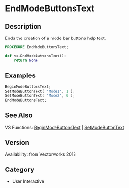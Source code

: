 # EndModeButtonsText

## Description
Ends the creation of a mode bar buttons help text.

```pascal
PROCEDURE EndModeButtonsText;
```

```python
def vs.EndModeButtonsText():
    return None
```

## Examples
```pascal
BeginModeButtonsText;
SetModeButtonText( 'Mode1', 1 );
SetModeButtonText( 'Mode2', 0 );
EndModeButtonsText;
```

## See Also
VS Functions:
[BeginModeButtonsText](BeginModeButtonsText.md) 
| [SetModeButtonText](SetModeButtonText.md)

## Version
Availability: from Vectorworks 2013

## Category
* User Interactive

